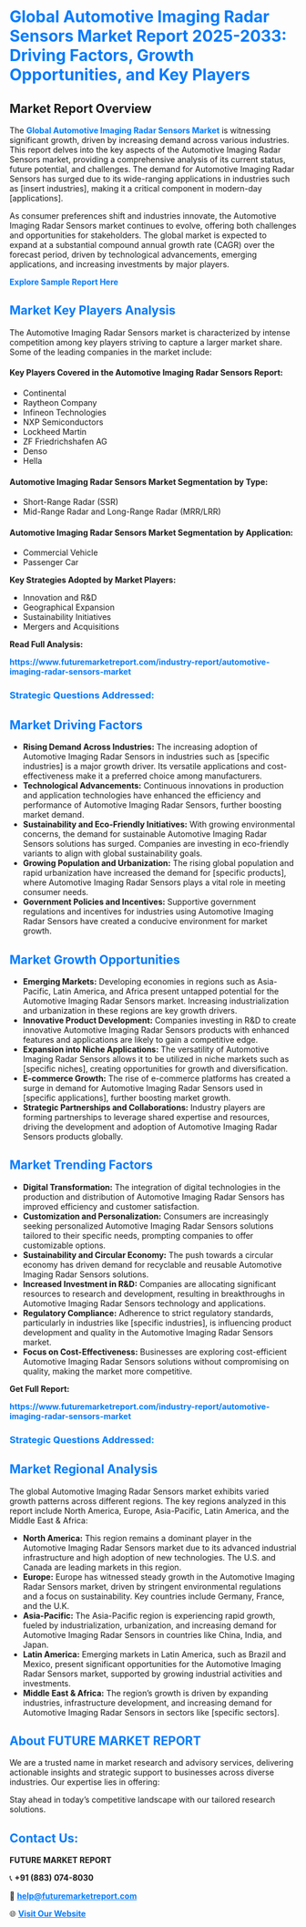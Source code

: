 <h1 style="color: #007BFF;">Global Automotive Imaging Radar Sensors Market Report 2025-2033: Driving Factors, Growth Opportunities, and Key Players</h1>

<section id="overview">
<h2>Market Report Overview</h2>
<p>The <a href="https://www.futuremarketreport.com/industry-report/automotive-imaging-radar-sensors-market" style="color: #007BFF; text-decoration: none;"><strong>Global Automotive Imaging Radar Sensors Market</strong></a> is witnessing significant growth, driven by increasing demand across various industries. This report delves into the key aspects of the Automotive Imaging Radar Sensors market, providing a comprehensive analysis of its current status, future potential, and challenges. The demand for Automotive Imaging Radar Sensors has surged due to its wide-ranging applications in industries such as [insert industries], making it a critical component in modern-day [applications].</p>
<p>As consumer preferences shift and industries innovate, the Automotive Imaging Radar Sensors market continues to evolve, offering both challenges and opportunities for stakeholders. The global market is expected to expand at a substantial compound annual growth rate (CAGR) over the forecast period, driven by technological advancements, emerging applications, and increasing investments by major players.</p>
</section>

<section id="overview">
<p><a href="https://www.futuremarketreport.com/request-sample/reportId=75618" style="color: #007BFF; text-decoration: none;"><strong>Explore Sample Report Here</strong></a></p>
</section>

<section id="key-players">
<h2 style="color: #007BFF;">Market Key Players Analysis</h2>
<p>The Automotive Imaging Radar Sensors market is characterized by intense competition among key players striving to capture a larger market share. Some of the leading companies in the market include:</p>
<h4>Key Players Covered in the Automotive Imaging Radar Sensors Report:</h4>
<ul><li>Continental</li><li>Raytheon Company</li><li>Infineon Technologies</li><li>NXP Semiconductors</li><li>Lockheed Martin</li><li>ZF Friedrichshafen AG</li><li>Denso</li><li>Hella</li></ul>
<h4>Automotive Imaging Radar Sensors Market Segmentation by Type:</h4>
<ul><li>Short-Range Radar (SSR)</li><li>Mid-Range Radar and Long-Range Radar (MRR/LRR)</li></ul>

<h4>Automotive Imaging Radar Sensors Market Segmentation by Application:</h4>
<ul><li>Commercial Vehicle</li><li>Passenger Car</li></ul>
<p><strong>Key Strategies Adopted by Market Players:</strong></p>
<ul>
<li>Innovation and R&D</li>
<li>Geographical Expansion</li>
<li>Sustainability Initiatives</li>
<li>Mergers and Acquisitions</li>
</ul>
</section>

<section>
<p><strong>Read Full Analysis: </strong></p><a href="https://www.futuremarketreport.com/industry-report/automotive-imaging-radar-sensors-market" style="color: #007BFF; text-decoration: none;"><strong>https://www.futuremarketreport.com/industry-report/automotive-imaging-radar-sensors-market</strong></a>
<h3 style="color: #007BFF;">Strategic Questions Addressed:</h3>
</section>

<section id="driving-factors">
<h2 style="color: #007BFF;">Market Driving Factors</h2>
<ul>
<li><strong>Rising Demand Across Industries:</strong> The increasing adoption of Automotive Imaging Radar Sensors in industries such as [specific industries] is a major growth driver. Its versatile applications and cost-effectiveness make it a preferred choice among manufacturers.</li>
<li><strong>Technological Advancements:</strong> Continuous innovations in production and application technologies have enhanced the efficiency and performance of Automotive Imaging Radar Sensors, further boosting market demand.</li>
<li><strong>Sustainability and Eco-Friendly Initiatives:</strong> With growing environmental concerns, the demand for sustainable Automotive Imaging Radar Sensors solutions has surged. Companies are investing in eco-friendly variants to align with global sustainability goals.</li>
<li><strong>Growing Population and Urbanization:</strong> The rising global population and rapid urbanization have increased the demand for [specific products], where Automotive Imaging Radar Sensors plays a vital role in meeting consumer needs.</li>
<li><strong>Government Policies and Incentives:</strong> Supportive government regulations and incentives for industries using Automotive Imaging Radar Sensors have created a conducive environment for market growth.</li>
</ul>
</section>

<section id="growth-opportunities">
<h2 style="color: #007BFF;">Market Growth Opportunities</h2>
<ul>
<li><strong>Emerging Markets:</strong> Developing economies in regions such as Asia-Pacific, Latin America, and Africa present untapped potential for the Automotive Imaging Radar Sensors market. Increasing industrialization and urbanization in these regions are key growth drivers.</li>
<li><strong>Innovative Product Development:</strong> Companies investing in R&D to create innovative Automotive Imaging Radar Sensors products with enhanced features and applications are likely to gain a competitive edge.</li>
<li><strong>Expansion into Niche Applications:</strong> The versatility of Automotive Imaging Radar Sensors allows it to be utilized in niche markets such as [specific niches], creating opportunities for growth and diversification.</li>
<li><strong>E-commerce Growth:</strong> The rise of e-commerce platforms has created a surge in demand for Automotive Imaging Radar Sensors used in [specific applications], further boosting market growth.</li>
<li><strong>Strategic Partnerships and Collaborations:</strong> Industry players are forming partnerships to leverage shared expertise and resources, driving the development and adoption of Automotive Imaging Radar Sensors products globally.</li>
</ul>
</section>

<section id="trending-factors">
<h2 style="color: #007BFF;">Market Trending Factors</h2>
<ul>
<li><strong>Digital Transformation:</strong> The integration of digital technologies in the production and distribution of Automotive Imaging Radar Sensors has improved efficiency and customer satisfaction.</li>
<li><strong>Customization and Personalization:</strong> Consumers are increasingly seeking personalized Automotive Imaging Radar Sensors solutions tailored to their specific needs, prompting companies to offer customizable options.</li>
<li><strong>Sustainability and Circular Economy:</strong> The push towards a circular economy has driven demand for recyclable and reusable Automotive Imaging Radar Sensors solutions.</li>
<li><strong>Increased Investment in R&D:</strong> Companies are allocating significant resources to research and development, resulting in breakthroughs in Automotive Imaging Radar Sensors technology and applications.</li>
<li><strong>Regulatory Compliance:</strong> Adherence to strict regulatory standards, particularly in industries like [specific industries], is influencing product development and quality in the Automotive Imaging Radar Sensors market.</li>
<li><strong>Focus on Cost-Effectiveness:</strong> Businesses are exploring cost-efficient Automotive Imaging Radar Sensors solutions without compromising on quality, making the market more competitive.</li>
</ul>
</section>

<section>
<p><strong>Get Full Report: </strong></p><a href="https://www.futuremarketreport.com/industry-report/automotive-imaging-radar-sensors-market" style="color: #007BFF; text-decoration: none;"><strong>https://www.futuremarketreport.com/industry-report/automotive-imaging-radar-sensors-market</strong></a>
<h3 style="color: #007BFF;">Strategic Questions Addressed:</h3>
</section>


<section id="regional-analysis">
<h2 style="color: #007BFF;">Market Regional Analysis</h2>
<p>The global Automotive Imaging Radar Sensors market exhibits varied growth patterns across different regions. The key regions analyzed in this report include North America, Europe, Asia-Pacific, Latin America, and the Middle East & Africa:</p>
<ul>
<li><strong>North America:</strong> This region remains a dominant player in the Automotive Imaging Radar Sensors market due to its advanced industrial infrastructure and high adoption of new technologies. The U.S. and Canada are leading markets in this region.</li>
<li><strong>Europe:</strong> Europe has witnessed steady growth in the Automotive Imaging Radar Sensors market, driven by stringent environmental regulations and a focus on sustainability. Key countries include Germany, France, and the U.K.</li>
<li><strong>Asia-Pacific:</strong> The Asia-Pacific region is experiencing rapid growth, fueled by industrialization, urbanization, and increasing demand for Automotive Imaging Radar Sensors in countries like China, India, and Japan.</li>
<li><strong>Latin America:</strong> Emerging markets in Latin America, such as Brazil and Mexico, present significant opportunities for the Automotive Imaging Radar Sensors market, supported by growing industrial activities and investments.</li>
<li><strong>Middle East & Africa:</strong> The region’s growth is driven by expanding industries, infrastructure development, and increasing demand for Automotive Imaging Radar Sensors in sectors like [specific sectors].</li>
</ul>
</section>

<footer>
<h2 style="color: #007BFF;">About FUTURE MARKET REPORT</h2>
<p>We are a trusted name in market research and advisory services, delivering actionable insights and strategic support to businesses across diverse industries. Our expertise lies in offering:</p>

<p>Stay ahead in today’s competitive landscape with our tailored research solutions.</p>

<h2 style="color: #007BFF;">Contact Us:</h2>
<p><strong>FUTURE MARKET REPORT</strong></p>
<p>📞 <strong>+91 (883) 074-8030</strong></p>
<p>📧 <strong><a href="mailto:help@futuremarketreport.com" style="color: #007BFF;">help@futuremarketreport.com</a></strong></p>
<p>🌐 <strong><a href="https://www.futuremarketreport.com/" style="color: #007BFF;">Visit Our Website</a></strong></p>
</footer>